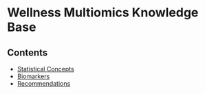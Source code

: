 # Wellness Multiomics Knowledge Base

## Contents
- [Statistical Concepts](docs/stats/)
- [Biomarkers](docs/bms/)
- [Recommendations](docs/recs/)
